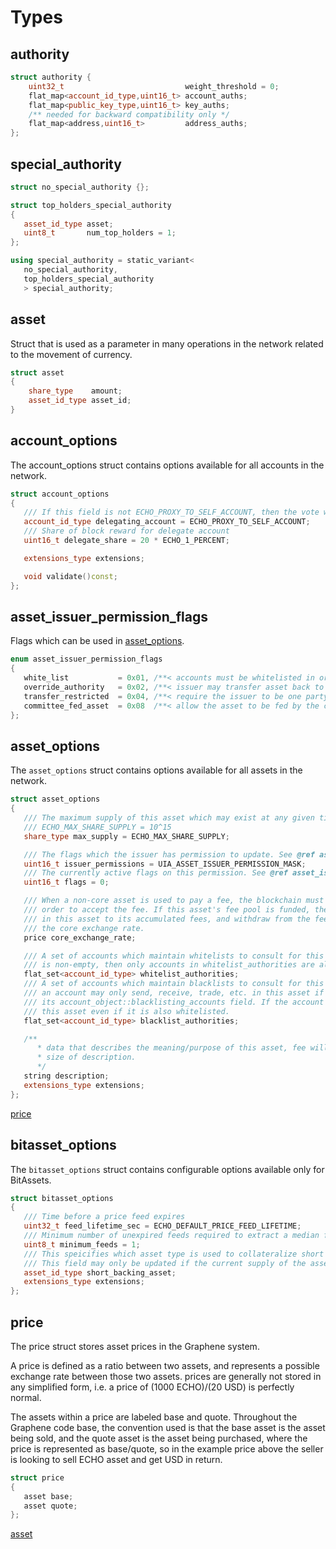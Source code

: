 # Types

## authority

```cpp
struct authority {
    uint32_t                           weight_threshold = 0;
    flat_map<account_id_type,uint16_t> account_auths;
    flat_map<public_key_type,uint16_t> key_auths;
    /** needed for backward compatibility only */
    flat_map<address,uint16_t>         address_auths;
};
```

## special_authority

```cpp
struct no_special_authority {};

struct top_holders_special_authority
{
   asset_id_type asset;
   uint8_t       num_top_holders = 1;
};

using special_authority = static_variant<
   no_special_authority,
   top_holders_special_authority
   > special_authority;
```

## asset

Struct that is used as a parameter in many operations in the network related to the movement of currency.

```cpp
struct asset
{
    share_type    amount;
    asset_id_type asset_id;
}
```

## account_options

The account_options struct contains options available for all accounts in the network.

```cpp
struct account_options
{
   /// If this field is not ECHO_PROXY_TO_SELF_ACCOUNT, then the vote will be delegated to another account specified.
   account_id_type delegating_account = ECHO_PROXY_TO_SELF_ACCOUNT;
   /// Share of block reward for delegate account
   uint16_t delegate_share = 20 * ECHO_1_PERCENT;

   extensions_type extensions;

   void validate()const;
};
```

## asset_issuer_permission_flags

Flags which can be used in [asset_options](#asset_options).

```cpp
enum asset_issuer_permission_flags
{
   white_list           = 0x01, /**< accounts must be whitelisted in order to hold this asset */
   override_authority   = 0x02, /**< issuer may transfer asset back to himself */
   transfer_restricted  = 0x04, /**< require the issuer to be one party to every transfer */
   committee_fed_asset  = 0x08  /**< allow the asset to be fed by the committee */
};
```

## asset_options

The `asset_options` struct contains options available for all assets in the network.

```cpp
struct asset_options
{
   /// The maximum supply of this asset which may exist at any given time. This can be as large as
   /// ECHO_MAX_SHARE_SUPPLY = 10^15
   share_type max_supply = ECHO_MAX_SHARE_SUPPLY;

   /// The flags which the issuer has permission to update. See @ref asset_issuer_permission_flags
   uint16_t issuer_permissions = UIA_ASSET_ISSUER_PERMISSION_MASK;
   /// The currently active flags on this permission. See @ref asset_issuer_permission_flags
   uint16_t flags = 0;

   /// When a non-core asset is used to pay a fee, the blockchain must convert that asset to core asset in
   /// order to accept the fee. If this asset's fee pool is funded, the chain will automatically deposite fees
   /// in this asset to its accumulated fees, and withdraw from the fee pool the same amount as converted at
   /// the core exchange rate.
   price core_exchange_rate;

   /// A set of accounts which maintain whitelists to consult for this asset. If whitelist_authorities
   /// is non-empty, then only accounts in whitelist_authorities are allowed to hold, use, or transfer the asset.
   flat_set<account_id_type> whitelist_authorities;
   /// A set of accounts which maintain blacklists to consult for this asset. If flags & white_list is set,
   /// an account may only send, receive, trade, etc. in this asset if none of these accounts appears in
   /// its account_object::blacklisting_accounts field. If the account is blacklisted, it may not transact in
   /// this asset even if it is also whitelisted.
   flat_set<account_id_type> blacklist_authorities;

   /**
      * data that describes the meaning/purpose of this asset, fee will be charged proportional to
      * size of description.
      */
   string description;
   extensions_type extensions;
};
```

[price](/api-reference/echo-operations/types/common.md#price)

## bitasset_options

The `bitasset_options` struct contains configurable options available only for BitAssets.

```cpp
struct bitasset_options
{
   /// Time before a price feed expires
   uint32_t feed_lifetime_sec = ECHO_DEFAULT_PRICE_FEED_LIFETIME;
   /// Minimum number of unexpired feeds required to extract a median feed from
   uint8_t minimum_feeds = 1;
   /// This speicifies which asset type is used to collateralize short sales
   /// This field may only be updated if the current supply of the asset is zero.
   asset_id_type short_backing_asset;
   extensions_type extensions;
};
```

## price

The price struct stores asset prices in the Graphene system.

A price is defined as a ratio between two assets, and represents a possible exchange rate between those two
assets. prices are generally not stored in any simplified form, i.e. a price of (1000 ECHO)/(20 USD) is perfectly
normal.

The assets within a price are labeled base and quote. Throughout the Graphene code base, the convention used is
that the base asset is the asset being sold, and the quote asset is the asset being purchased, where the price is
represented as base/quote, so in the example price above the seller is looking to sell ECHO asset and get USD in
return.

```cpp
struct price
{
   asset base;
   asset quote;
};
```

[asset](#asset)